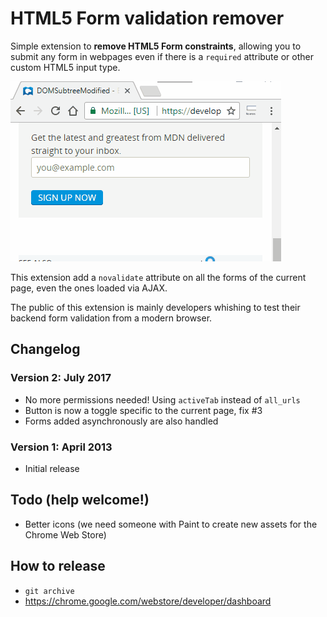 # HTML5 Form validation remover

Simple extension to **remove HTML5 Form constraints**, allowing you to submit any form in webpages even if there is a `required` attribute or other custom HTML5 input type.

![](meta/demo.gif)

This extension add a `novalidate` attribute on all the forms of the current page, even the ones loaded via AJAX.

The public of this extension is mainly developers whishing to test their backend form validation from a modern browser.

## Changelog

### Version 2: July 2017

- No more permissions needed! Using `activeTab` instead of `all_urls`
- Button is now a toggle specific to the current page, fix #3
- Forms added asynchronously are also handled

### Version 1: April 2013

- Initial release

## Todo (help welcome!)

- Better icons (we need someone with Paint to create new assets for the Chrome Web Store)

## How to release

- `git archive`
- https://chrome.google.com/webstore/developer/dashboard
